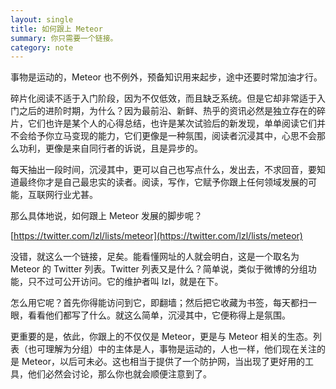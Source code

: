 ```yaml
---
layout: single
title: 如何跟上 Meteor
summary: 你只需要一个链接。
category: note
---
```


事物是运动的，Meteor 也不例外，预备知识用来起步，途中还要时常加油才行。

碎片化阅读不适于入门阶段，因为不仅低效，而且缺乏系统。但是它却非常适于入门之后的进阶时期，为什么？因为最前沿、新鲜、热乎的资讯必然是独立存在的碎片，它们也许是某个人的心得总结，也许是某次试验后的新发现，单单阅读它们并不会给予你立马变现的能力，它们更像是一种氛围，阅读者沉浸其中，心思不会那么功利，更像是来自同行者的诉说，且是异步的。

每天抽出一段时间，沉浸其中，更可以自己也写点什么，发出去，不求回音，要知道最终你才是自己最忠实的读者。阅读，写作，它赋予你跟上任何领域发展的可能，互联网行业尤甚。

那么具体地说，如何跟上 Meteor 发展的脚步呢？

[https://twitter.com/lzl/lists/meteor](https://twitter.com/lzl/lists/meteor)

没错，就这么一个链接，足矣。能看懂网址的人就会明白，这是一个取名为 Meteor 的 Twitter 列表。Twitter 列表又是什么？简单说，类似于微博的分组功能，只不过可公开访问。它的维护者叫 lzl，就是在下。

怎么用它呢？首先你得能访问到它，即翻墙；然后把它收藏为书签，每天都扫一眼，看看他们都写了什么。就这么简单，沉浸其中，它便称得上是氛围。

更重要的是，依此，你跟上的不仅仅是 Meteor，更是与 Meteor 相关的生态。列表（也可理解为分组）中的主体是人，事物是运动的，人也一样，他们现在关注的是 Meteor，以后可未必。这也相当于提供了一个防护网，当出现了更好用的工具，他们必然会讨论，那么你也就会顺便注意到了。
